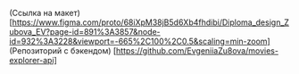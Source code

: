 (Ссылка на макет) [https://www.figma.com/proto/68iXpM38jB5d6Xb4fhdibi/Diploma_design_Zubova_EV?page-id=891%3A3857&node-id=932%3A3228&viewport=-665%2C100%2C0.5&scaling=min-zoom]  
(Репозиторий с бэкендом) [https://github.com/EvgeniiaZu8ova/movies-explorer-api]
